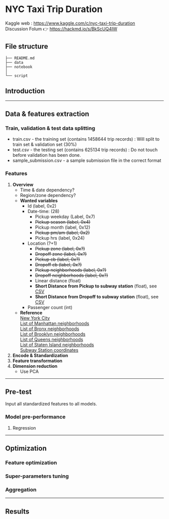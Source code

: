 # NYC Taxi Trip Duration
Kaggle web : https://www.kaggle.com/c/nyc-taxi-trip-duration
<br >Discussion Folum :point_right: <https://hackmd.io/s/BkScUQ4IW>

## File structure

```
├── README.md
├── data
├── notebook
│  
└── script
```

## Introduction
---
## Data & features extraction
### Train, validation & test data splitting
* train.csv - the training set (contains 1458644 trip records) : Will split to train set & validation set (30%)
* test.csv - the testing set (contains 625134 trip records) : Do not touch before validation has been done.
* sample_submission.csv - a sample submission file in the correct format
### Features
1. **Overview**
   * Time & date dependency?
   * Region/zone dependency?    
   * **Wanted variables**
     * Id (label, 0x2)
     * Date-time: (28)
       * Pickup weekday  (Label, 0x7)
       * ~~Pickup season   (label, 0x4)~~
       * Pickup month    (label, 0x12)
       * ~~Pickup pm/am    (label, 0x2)~~  
       * Pickup hrs      (label, 0x24)
     * Location (?+1)
       * ~~Pickup  zone    (label, 0x?)~~
       * ~~Dropoff zone    (label, 0x?)~~
       * ~~Pickup cb       (label, 0x?)~~
       * ~~Dropoff cb      (label, 0x?)~~
       * ~~Pickup neighborhoods (label, 0x?)~~
       * ~~Dropoff neighborhoods (label, 0x?)~~
       * Linear distance (float)
       * **Short Distance from Pickup to subway station** (float), see [CSV](../documents/NYC_Subway_Stations.csv)  
       * **Short Distance from Dropoff to subway station** (float), see [CSV](../documents/NYC_Subway_Stations.csv)
     * Passenger count   (int)
    * **Reference** <br />[New York City](https://en.wikipedia.org/wiki/Neighborhoods_in_New_York_City)<br />[List of Manhattan neighborhoods](https://en.wikipedia.org/wiki/List_of_Manhattan_neighborhoods)<br /> [List of Bronx neighborhoods](https://en.wikipedia.org/wiki/List_of_Bronx_neighborhoods)<br />[List of Brooklyn neighborhoods](https://en.wikipedia.org/wiki/List_of_Brooklyn_neighborhoods)<br />[List of Queens neighborhoods](https://en.wikipedia.org/wiki/List_of_Queens_neighborhoods)<br />[List of Staten Island neighborhoods](https://en.wikipedia.org/wiki/List_of_Staten_Island_neighborhoods)<br />[Subway Station coordinates](http://www.poi-factory.com/node/17432)
2. **Encode & Standardization**
3. **Feature transformation**
4. **Dimension reduction**
   * Use PCA
---
## Pre-test
Input all standardized features to all models.
### Model pre-performance
1. Regression
---
## Optimization
### Feature optimization
### Super-parameters tuning  
### Aggregation
---
## Results  
